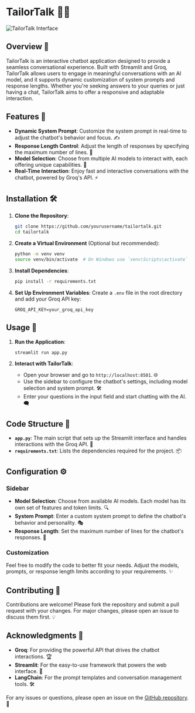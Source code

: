# TailorTalk 🤖💬

![TailorTalk Interface](path_to_your_image.png)

## Overview 🌟

TailorTalk is an interactive chatbot application designed to provide a seamless conversational experience. Built with Streamlit and Groq, TailorTalk allows users to engage in meaningful conversations with an AI model, and it supports dynamic customization of system prompts and response lengths. Whether you're seeking answers to your queries or just having a chat, TailorTalk aims to offer a responsive and adaptable interaction.

## Features 🚀

- **Dynamic System Prompt**: Customize the system prompt in real-time to adjust the chatbot's behavior and focus. ✍️
- **Response Length Control**: Adjust the length of responses by specifying the maximum number of lines. 📏
- **Model Selection**: Choose from multiple AI models to interact with, each offering unique capabilities. 🤖
- **Real-Time Interaction**: Enjoy fast and interactive conversations with the chatbot, powered by Groq's API. ⚡

## Installation 🛠️

1. **Clone the Repository**:
    ```bash
    git clone https://github.com/yourusername/tailortalk.git
    cd tailortalk
    ```

2. **Create a Virtual Environment** (Optional but recommended):
    ```bash
    python -m venv venv
    source venv/bin/activate  # On Windows use `venv\Scripts\activate`
    ```

3. **Install Dependencies**:
    ```bash
    pip install -r requirements.txt
    ```

4. **Set Up Environment Variables**:
    Create a `.env` file in the root directory and add your Groq API key:
    ```plaintext
    GROQ_API_KEY=your_groq_api_key
    ```

## Usage 🚀

1. **Run the Application**:
    ```bash
    streamlit run app.py
    ```

2. **Interact with TailorTalk**:
    - Open your browser and go to `http://localhost:8501`. 🌐
    - Use the sidebar to configure the chatbot's settings, including model selection and system prompt. 🛠️
    - Enter your questions in the input field and start chatting with the AI. 🗨️

## Code Structure 📂

- **`app.py`**: The main script that sets up the Streamlit interface and handles interactions with the Groq API. 📝
- **`requirements.txt`**: Lists the dependencies required for the project. 📦

## Configuration ⚙️

### Sidebar

- **Model Selection**: Choose from available AI models. Each model has its own set of features and token limits. 🔍
- **System Prompt**: Enter a custom system prompt to define the chatbot's behavior and personality. 🎭
- **Response Length**: Set the maximum number of lines for the chatbot's responses. 📏

### Customization

Feel free to modify the code to better fit your needs. Adjust the models, prompts, or response length limits according to your requirements. ✨

## Contributing 🤝

Contributions are welcome! Please fork the repository and submit a pull request with your changes. For major changes, please open an issue to discuss them first. 💡

## Acknowledgments 🙏

- **Groq**: For providing the powerful API that drives the chatbot interactions. 🏆
- **Streamlit**: For the easy-to-use framework that powers the web interface. 🚀
- **LangChain**: For the prompt templates and conversation management tools. 🛠️

For any issues or questions, please open an issue on the [GitHub repository](https://github.com/SoheliPaul/tailortalk/issues). 📝

